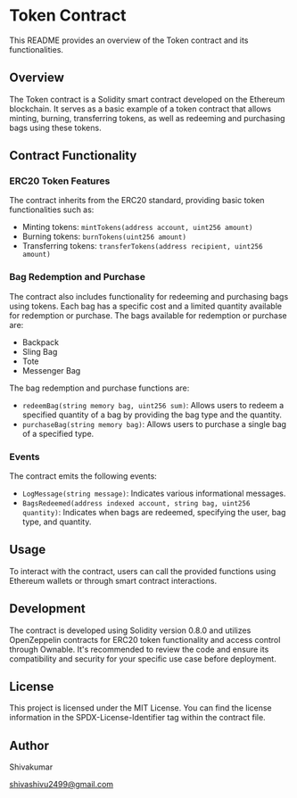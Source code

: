 # Token Contract 

This README provides an overview of the Token contract and its functionalities.

## Overview

The Token contract is a Solidity smart contract developed on the Ethereum blockchain. It serves as a basic example of a token contract that allows minting, burning, transferring tokens, as well as redeeming and purchasing bags using these tokens.

## Contract Functionality

### ERC20 Token Features

The contract inherits from the ERC20 standard, providing basic token functionalities such as:

- Minting tokens: `mintTokens(address account, uint256 amount)`
- Burning tokens: `burnTokens(uint256 amount)`
- Transferring tokens: `transferTokens(address recipient, uint256 amount)`

### Bag Redemption and Purchase

The contract also includes functionality for redeeming and purchasing bags using tokens. Each bag has a specific cost and a limited quantity available for redemption or purchase. The bags available for redemption or purchase are:

- Backpack
- Sling Bag
- Tote
- Messenger Bag

The bag redemption and purchase functions are:

- `redeemBag(string memory bag, uint256 sum)`: Allows users to redeem a specified quantity of a bag by providing the bag type and the quantity.
- `purchaseBag(string memory bag)`: Allows users to purchase a single bag of a specified type.

### Events

The contract emits the following events:

- `LogMessage(string message)`: Indicates various informational messages.
- `BagsRedeemed(address indexed account, string bag, uint256 quantity)`: Indicates when bags are redeemed, specifying the user, bag type, and quantity.

## Usage

To interact with the contract, users can call the provided functions using Ethereum wallets or through smart contract interactions.

## Development

The contract is developed using Solidity version 0.8.0 and utilizes OpenZeppelin contracts for ERC20 token functionality and access control through Ownable. It's recommended to review the code and ensure its compatibility and security for your specific use case before deployment.

## License

This project is licensed under the MIT License. You can find the license information in the SPDX-License-Identifier tag within the contract file.

## Author

Shivakumar 

shivashivu2499@gmail.com

